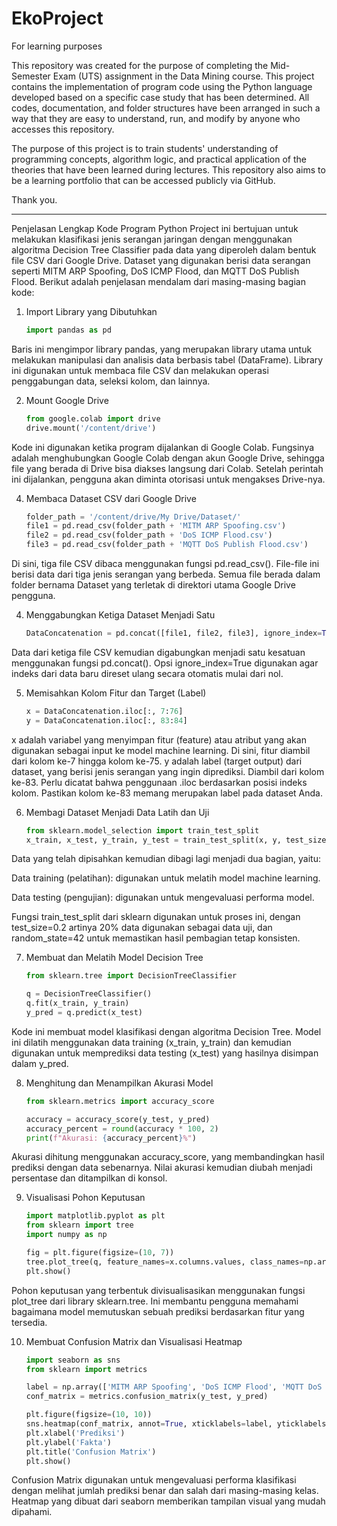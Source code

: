 # EkoProject
For learning purposes

This repository was created for the purpose of completing the Mid-Semester Exam (UTS) assignment in the Data Mining course. This project contains the implementation of program code using the Python language developed based on a specific case study that has been determined. All codes, documentation, and folder structures have been arranged in such a way that they are easy to understand, run, and modify by anyone who accesses this repository.

The purpose of this project is to train students' understanding of programming concepts, algorithm logic, and practical application of the theories that have been learned during lectures. This repository also aims to be a learning portfolio that can be accessed publicly via GitHub.

Thank you.

------------------------------------------------------------------------------------------------------------------------------------
Penjelasan Lengkap Kode Program Python
Project ini bertujuan untuk melakukan klasifikasi jenis serangan jaringan dengan menggunakan algoritma Decision Tree Classifier pada data yang diperoleh dalam bentuk file CSV dari Google Drive. Dataset yang digunakan berisi data serangan seperti MITM ARP Spoofing, DoS ICMP Flood, dan MQTT DoS Publish Flood. Berikut adalah penjelasan mendalam dari masing-masing bagian kode:

1. Import Library yang Dibutuhkan
   ```python
   import pandas as pd
Baris ini mengimpor library pandas, yang merupakan library utama untuk melakukan manipulasi dan analisis data berbasis tabel (DataFrame). Library ini digunakan untuk membaca file CSV dan melakukan operasi penggabungan data, seleksi kolom, dan lainnya.

2. Mount Google Drive
   ```python
   from google.colab import drive
   drive.mount('/content/drive')
Kode ini digunakan ketika program dijalankan di Google Colab. Fungsinya adalah menghubungkan Google Colab dengan akun Google Drive, sehingga file yang berada di Drive bisa diakses langsung dari Colab. Setelah perintah ini dijalankan, pengguna akan diminta otorisasi untuk mengakses Drive-nya.

4. Membaca Dataset CSV dari Google Drive
   ```python
   folder_path = '/content/drive/My Drive/Dataset/'
   file1 = pd.read_csv(folder_path + 'MITM ARP Spoofing.csv')
   file2 = pd.read_csv(folder_path + 'DoS ICMP Flood.csv')
   file3 = pd.read_csv(folder_path + 'MQTT DoS Publish Flood.csv')
Di sini, tiga file CSV dibaca menggunakan fungsi pd.read_csv(). File-file ini berisi data dari tiga jenis serangan yang berbeda. Semua file berada dalam folder bernama Dataset yang terletak di direktori utama Google Drive pengguna.

4. Menggabungkan Ketiga Dataset Menjadi Satu
   ```python
   DataConcatenation = pd.concat([file1, file2, file3], ignore_index=True)
Data dari ketiga file CSV kemudian digabungkan menjadi satu kesatuan menggunakan fungsi pd.concat(). Opsi ignore_index=True digunakan agar indeks dari data baru direset ulang secara otomatis mulai dari nol.

5. Memisahkan Kolom Fitur dan Target (Label)
   ```python
   x = DataConcatenation.iloc[:, 7:76]
   y = DataConcatenation.iloc[:, 83:84]
x adalah variabel yang menyimpan fitur (feature) atau atribut yang akan digunakan sebagai input ke model machine learning. Di sini, fitur diambil dari kolom ke-7 hingga kolom ke-75.
y adalah label (target output) dari dataset, yang berisi jenis serangan yang ingin diprediksi. Diambil dari kolom ke-83.
Perlu dicatat bahwa penggunaan .iloc berdasarkan posisi indeks kolom. Pastikan kolom ke-83 memang merupakan label pada dataset Anda.

6. Membagi Dataset Menjadi Data Latih dan Uji
   ```python
   from sklearn.model_selection import train_test_split
   x_train, x_test, y_train, y_test = train_test_split(x, y, test_size=0.2, random_state=42)
Data yang telah dipisahkan kemudian dibagi lagi menjadi dua bagian, yaitu:

Data training (pelatihan): digunakan untuk melatih model machine learning.

Data testing (pengujian): digunakan untuk mengevaluasi performa model.

Fungsi train_test_split dari sklearn digunakan untuk proses ini, dengan test_size=0.2 artinya 20% data digunakan sebagai data uji, dan random_state=42 untuk memastikan hasil pembagian tetap konsisten.

7. Membuat dan Melatih Model Decision Tree
   ```python
   from sklearn.tree import DecisionTreeClassifier

   q = DecisionTreeClassifier()
   q.fit(x_train, y_train)
   y_pred = q.predict(x_test)
Kode ini membuat model klasifikasi dengan algoritma Decision Tree. Model ini dilatih menggunakan data training (x_train, y_train) dan kemudian digunakan untuk memprediksi data testing (x_test) yang hasilnya disimpan dalam y_pred.

8. Menghitung dan Menampilkan Akurasi Model
   ```python
   from sklearn.metrics import accuracy_score

   accuracy = accuracy_score(y_test, y_pred)
   accuracy_percent = round(accuracy * 100, 2)
   print(f"Akurasi: {accuracy_percent}%")
Akurasi dihitung menggunakan accuracy_score, yang membandingkan hasil prediksi dengan data sebenarnya. Nilai akurasi kemudian diubah menjadi persentase dan ditampilkan di konsol.

9. Visualisasi Pohon Keputusan
   ```python
   import matplotlib.pyplot as plt
   from sklearn import tree
   import numpy as np

   fig = plt.figure(figsize=(10, 7))
   tree.plot_tree(q, feature_names=x.columns.values, class_names=np.array(['MITM ARP Spoofing', 'DoS ICMP Flood', 'MQTT DoS Publish Flood']), filled=True)
   plt.show()
Pohon keputusan yang terbentuk divisualisasikan menggunakan fungsi plot_tree dari library sklearn.tree. Ini membantu pengguna memahami bagaimana model memutuskan sebuah prediksi berdasarkan fitur yang tersedia.

10. Membuat Confusion Matrix dan Visualisasi Heatmap
    ```python
    import seaborn as sns
    from sklearn import metrics

    label = np.array(['MITM ARP Spoofing', 'DoS ICMP Flood', 'MQTT DoS Publish Flood'])
    conf_matrix = metrics.confusion_matrix(y_test, y_pred)

    plt.figure(figsize=(10, 10))
    sns.heatmap(conf_matrix, annot=True, xticklabels=label, yticklabels=label, cmap='Blues')
    plt.xlabel('Prediksi')
    plt.ylabel('Fakta')
    plt.title('Confusion Matrix')
    plt.show()
Confusion Matrix digunakan untuk mengevaluasi performa klasifikasi dengan melihat jumlah prediksi benar dan salah dari masing-masing kelas. Heatmap yang dibuat dari seaborn memberikan tampilan visual yang mudah dipahami.

